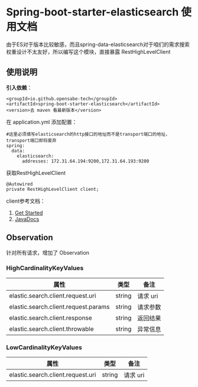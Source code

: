 # Spring-boot-starter-elasticsearch 使用文档

由于ES对于版本比较敏感，而且spring-data-elasticsearch对于咱们的需求搜索权重设计不太友好，所以编写这个模块，直接暴露 RestHighLevelClient

## 使用说明

**引入依赖**：
```
<groupId>io.github.opensabe-tech</groupId>
<artifactId>spring-boot-starter-elasticsearch</artifactId>
<version>去 maven 看最新版本</version>
```

在 application.yml 添加配置：
```
#这里必须填写elasticsearch的http接口的地址而不是transport端口的地址，transport端口即将废弃
spring:
  data:
    elasticsearch:
      addresses: 172.31.64.194:9200,172.31.64.193:9200
```
获取RestHighLevelClient
```
@Autowired
private RestHighLevelClient client;
```

client参考文档：

1. [Get Started](https://www.elastic.co/guide/en/elasticsearch/client/java-rest/current/java-rest-high-getting-started-initialization.html)
2. [JavaDocs](https://artifacts.elastic.co/javadoc/org/elasticsearch/client/elasticsearch-rest-high-level-client/7.0.1/index.html)

## Observation

针对所有请求，增加了 Observation

### HighCardinalityKeyValues

| 属性  | 类型     | 备注     |
|-----|--------|--------|
| elastic.search.client.request.uri | string | 请求 uri |
| elastic.search.client.request.params | string | 请求参数 |
| elastic.search.client.response | string | 返回结果 |
| elastic.search.client.throwable | string | 异常信息 |



### LowCardinalityKeyValues
| 属性  | 类型     | 备注     |
|-----|--------|--------|
| elastic.search.client.request.uri | string | 请求 uri |
